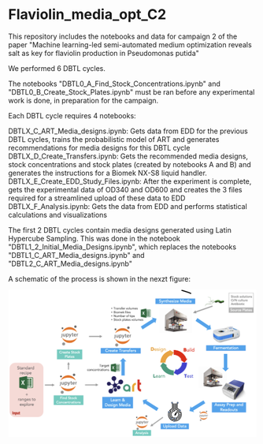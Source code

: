 # Flaviolin_media_opt_C2
This repository includes the notebooks and data for campaign 2 of the paper "Machine learning-led semi-automated medium optimization reveals salt as key for flaviolin production in Pseudomonas putida"

We performed 6 DBTL cycles. 

The notebooks "DBTL0_A_Find_Stock_Concentrations.ipynb" and  "DBTL0_B_Create_Stock_Plates.ipynb" must be ran before any experimental work is done, in preparation for the campaign.

Each DBTL cycle requires 4 notebooks:

DBTLX_C_ART_Media_designs.ipynb: Gets data from EDD for the previous DBTL cycles, trains the probabilistic model of ART and generates recommendations for media designs for this DBTL cycle
DBTLX_D_Create_Transfers.ipynb: Gets the recommended media designs, stock concentrations and stock plates (created by notebooks A and B) and generates the instructions for a Biomek NX-S8 liquid handler.
DBTLX_E_Create_EDD_Study_Files.ipynb: After the experiment is complete, gets the experimental data of OD340 and OD600 and creates the 3 files required for a streamlined upload of these data to EDD
DBTLX_F_Analysis.ipynb: Gets the data from EDD and performs statistical calculations and visualizations


The first 2 DBTL cycles contain media designs generated using Latin Hypercube Sampling. This was done in the notebook "DBTL1_2_Initial_Media_Designs.ipynb", which replaces the notebooks "DBTL1_C_ART_Media_designs.ipynb" and "DBTL2_C_ART_Media_designs.ipynb"

A schematic of the process is shown in the nexzt figure:



![pipeline](pipeline.png)
